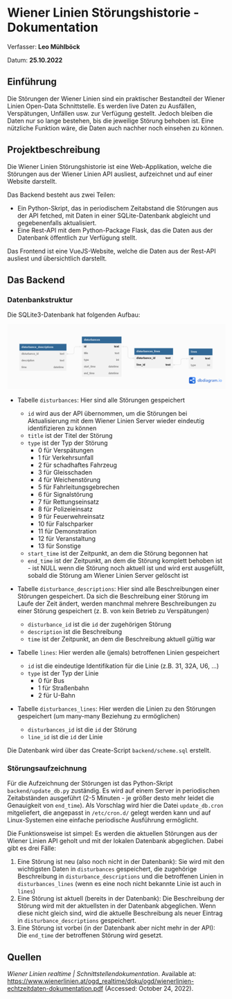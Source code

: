 # Wiener Linien Störungshistorie - Dokumentation

Verfasser: **Leo Mühlböck**

Datum: **25.10.2022**

## Einführung

Die Störungen der Wiener Linien sind ein praktischer Bestandteil der Wiener Linien Open-Data Schnittstelle. Es werden live Daten zu Ausfällen, Verspätungen, Unfällen usw. zur Verfügung gestellt. Jedoch bleiben die Daten nur so lange bestehen, bis die jeweilige Störung behoben ist. Eine nützliche Funktion wäre, die Daten auch nachher noch einsehen zu können.

## Projektbeschreibung

Die Wiener Linien Störungshistorie ist eine Web-Applikation, welche die Störungen aus der Wiener Linien API ausliest, aufzeichnet und auf einer Website darstellt.

Das Backend besteht aus zwei Teilen: 

- Ein Python-Skript, das in periodischem Zeitabstand die Störungen aus der API fetched, mit Daten in einer SQLite-Datenbank abgleicht und gegebenenfalls aktualisiert.
- Eine Rest-API mit dem Python-Package Flask, das die Daten aus der Datenbank öffentlich zur Verfügung stellt.

Das Frontend ist eine VueJS-Website, welche die Daten aus der Rest-API ausliest und übersichtlich darstellt.

## Das Backend

### Datenbankstruktur

Die SQLite3-Datenbank hat folgenden Aufbau:

![datenbankstruktur](./datenbankstruktur.png)

- Tabelle `disturbances`: Hier sind alle Störungen gespeichert

  - `id` wird aus der API übernommen, um die Störungen bei Aktualisierung mit dem Wiener Linien Server wieder eindeutig identifizieren zu können
  - `title` ist der Titel der Störung
  - `type` ist der Typ der Störung
    - 0 für Verspätungen
    - 1 für Verkehrsunfall
    - 2 für schadhaftes Fahrzeug
    - 3 für Gleisschaden
    - 4 für Weichenstörung
    - 5 für Fahrleitungsgebrechen
    - 6 für Signalstörung
    - 7 für Rettungseinsatz
    - 8 für Polizeieinsatz
    - 9 für Feuerwehreinsatz
    - 10 für Falschparker
    - 11 für Demonstration
    - 12 für Veranstaltung
    - 13 für Sonstige
  - `start_time` ist der Zeitpunkt, an dem die Störung begonnen hat
  - `end_time` ist der Zeitpunkt, an dem die Störung komplett behoben ist - ist NULL wenn die Störung noch aktuell ist und wird erst ausgefüllt, sobald die Störung am Wiener Linien Server gelöscht ist
- Tabelle `disturbance_descriptions`: Hier sind alle Beschreibungen einer Störungen gespeichert. Da sich die Beschreibung einer Störung im Laufe der Zeit ändert, werden manchmal mehrere Beschreibungen zu einer Störung gespeichert (z. B. von kein Betrieb zu Verspätungen)

  - `disturbance_id` ist die `id` der zugehörigen Störung
  - `description` ist die Beschreibung
  - `time` ist der Zeitpunkt, an dem die Beschreibung aktuell gültig war
- Tabelle `lines`: Hier werden alle (jemals) betroffenen Linien gespeichert

  - `id` ist die eindeutige Identifikation für die Linie (z.B. 31, 32A, U6, ...)
  - `type` ist der Typ der Linie
    - 0 für Bus
    - 1 für Straßenbahn
    - 2 für U-Bahn
- Tabelle `disturbances_lines`: Hier werden die Linien zu den Störungen gespeichert (um many-many Beziehung zu ermöglichen)

  - `disturbances_id` ist die `id` der Störung
  - `line_id` ist die `id` der Linie

Die Datenbank wird über das Create-Script `backend/scheme.sql` erstellt.

### Störungsaufzeichnung

Für die Aufzeichnung der Störungen ist das Python-Skript `backend/update_db.py` zuständig. Es wird auf einem Server in periodischen Zeitabständen ausgeführt (2-5 Minuten - je größer desto mehr leidet die Genauigkeit von `end_time`). Als Vorschlag wird hier die Datei `update_db.cron` mitgeliefert, die angepasst in `/etc/cron.d/` gelegt werden kann und auf Linux-Systemen eine einfache periodische Ausführung ermöglicht.

Die Funktionsweise ist simpel: Es werden die aktuellen Störungen aus der Wiener Linien API geholt und mit der lokalen Datenbank abgeglichen. Dabei gibt es drei Fälle:

1. Eine Störung ist neu (also noch nicht in der Datenbank): Sie wird mit den wichtigsten Daten in `disturbances` gespeichert, die zugehörige Beschreibung in `disturbance_descriptions` und die betroffenen Linien in `disturbances_lines` (wenn es eine noch nicht bekannte Linie ist auch in `lines`)
2. Eine Störung ist aktuell (bereits in der Datenbank): Die Beschreibung der Störung wird mit der aktuellsten in der Datenbank abgeglichen. Wenn diese nicht gleich sind, wird die aktuelle Beschreibung als neuer Eintrag in `disturbance_descriptions` gespeichert. 
3. Eine Störung ist vorbei (in der Datenbank aber nicht mehr in der API): Die `end_time` der betroffenen Störung wird gesetzt.

## Quellen

*Wiener Linien realtime | Schnittstellendokumentation*. Available at: https://www.wienerlinien.at/ogd_realtime/doku/ogd/wienerlinien-echtzeitdaten-dokumentation.pdf (Accessed: October 24, 2022). 
